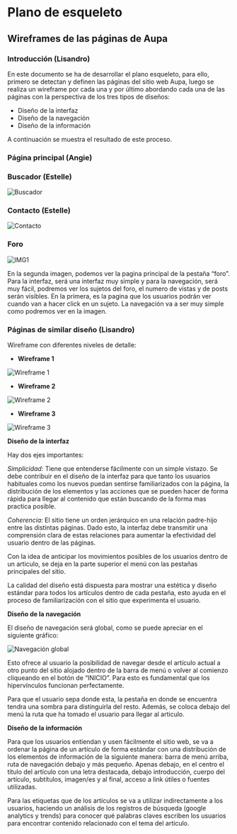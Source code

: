 # Plano de esqueleto

## Wireframes de las páginas de Aupa

### Introducción (Lisandro)

En este documento se ha de desarrollar el plano esqueleto, para ello, primero se detectan y definen las páginas del sitio web Aupa, luego se realiza un wireframe por cada una y por último abordando cada una de las páginas con la perspectiva de los tres tipos de diseños:

- Diseño de la interfaz
- Diseño de la navegación
- Diseño de la información

A continuación se muestra el resultado de este proceso.

### Página principal (Angie)

### Buscador (Estelle)

![Buscador](buscador.png)

### Contacto (Estelle)

![Contacto](contactos.png)

### Foro 
![IMG1](/4-esqueleto/Wireframes.jpeg)

En la segunda imagen, podemos ver la pagina principal de la pestaña “foro”. 
Para la interfaz, será una interfaz muy simple y para la navegación, será muy fácil, podremos ver los sujetos del foro, el numero de vistas y de posts serán visibles. 
En la primera, es la pagina que los usuarios podrán ver cuando van a hacer click en un sujeto. La navegación va a ser muy simple como podremos ver en la imagen.

### Páginas de similar diseño (Lisandro)
 
 Wireframe con diferentes niveles de detalle:

 - **Wireframe 1**

 ![Wireframe 1](https://github.com/DeustoPWEB2018/proyectoweb-migraciones/blob/3264517cc160c33049ec5854babaebc6d5aba64c/4-esqueleto/4_Wireframe_pag_similares_1.jpg)

 - **Wireframe 2**

 ![Wireframe 2](https://github.com/DeustoPWEB2018/proyectoweb-migraciones/blob/3264517cc160c33049ec5854babaebc6d5aba64c/4-esqueleto/4_Wireframe_pag_similares_2.jpg)

 - **Wireframe 3**
 
 ![Wireframe 3](https://github.com/DeustoPWEB2018/proyectoweb-migraciones/blob/3264517cc160c33049ec5854babaebc6d5aba64c/4-esqueleto/4_Wireframe_pag_similares_3.jpg)


  **Diseño de la interfaz**

 Hay dos ejes importantes:

 *Simplicidad:* Tiene que entenderse fácilmente con un simple vistazo. Se debe contribuir en el diseño de la interfaz para que tanto los usuarios habituales como los nuevos puedan sentirse familiarizados con la página, la distribución de los elementos y las acciones que se pueden hacer de forma rápida para llegar al contenido que están buscando de la forma mas practica posible.

 *Coherencia:*  El sitio tiene un orden jerárquico en una relación padre-hijo entre las distintas páginas. Dado esto, la interfaz debe transmitir una comprensión clara de estas relaciones para aumentar la efectividad del usuario dentro de las páginas.

 Con la idea de anticipar los movimientos posibles de los usuarios dentro de un articulo, se deja en la parte superior el menú con las pestañas principales del sitio. 

 La calidad del diseño está dispuesta para mostrar una estética y diseño estándar para todos los artículos dentro de cada pestaña, esto ayuda en el proceso de familiarización con el sitio que experimenta el usuario.

  **Diseño de la navegación**

 El diseño de navegación será global, como se puede apreciar en el siguiente gráfico:

 ![Navegación global](https://github.com/DeustoPWEB2018/proyectoweb-migraciones/blob/3264517cc160c33049ec5854babaebc6d5aba64c/4-esqueleto/4-Navegacion%20global.png)

 Esto ofrece al usuario la posibilidad de navegar desde el artículo actual a otro punto del sitio alojado dentro de la barra de menú o volver al comienzo cliqueando en el botón de “INICIO”. Para esto es fundamental que los hipervínculos funcionan perfectamente.

 Para que el usuario sepa donde esta, la pestaña en donde se encuentra tendra una sombra para distinguirla del resto. Además, se coloca debajo del menú la ruta que ha tomado el usuario para llegar al articulo.

  **Diseño de la información**

 Para que los usuarios entiendan y usen fácilmente el sitio web, se va a ordenar la página de un artículo de forma estándar con una distribución de los elementos de información de la siguiente manera: barra de menú arriba, ruta de navegación debajo y más pequeño. Apenas debajo, en el centro el título del artículo con una letra destacada, debajo introducción, cuerpo del artículo, subtítulos, imagen/es y al final, acceso a link útiles o fuentes utilizadas.

 Para las etiquetas que de los artículos se va a utilizar indirectamente a los usuarios, haciendo un análisis de los registros de búsqueda (google analytics y trends) para conocer qué palabras claves escriben los usuarios para encontrar contenido relacionado con el tema del artículo.

